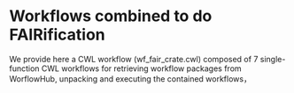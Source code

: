 # Workflows combined to do FAIRification
We provide here a CWL workflow (wf_fair_crate.cwl) composed of 7 single-function CWL workflows for retrieving workflow packages from WorflowHub, unpacking and executing the contained workflows，
